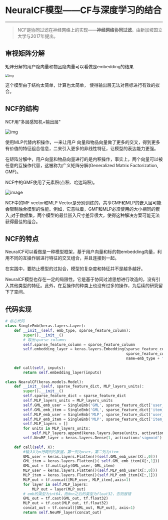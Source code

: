 # NeuralCF模型——CF与深度学习的结合

---

>NCF是协同过滤在神经网络上的实现——**神经网络协同过滤**。由新加坡国立大学与2017年提出。

## 审视矩阵分解

矩阵分解的用户隐向量和物品隐向量可以看做是embedding的结果

<img src="https://blog-1252832257.cos.ap-shanghai.myqcloud.com/20201019191102816.png" alt="img" style="zoom:67%;" />

这个模型由于结构太简单，计算也太简单， 使得输出层无法对目标进行有效的拟合。

## NCF的结构

NCF用"多层感知机+输出层"

![img](https://blog-1252832257.cos.ap-shanghai.myqcloud.com/20201019194331535.png)

使用MLP代替内积操作，一来让用户 向量和物品向量做了更多的交叉，得到更多有价值的特征组合信息，二来引入更多的非线性特征，让模型的表达能力更强。

在矩阵分解中，用户向量和物品向量进行的是内积操作，事实上，两个向量可以被任意的互操作代替，这被称为广义矩阵分解(Generalized Matrix Factorization, GMF)。

NCF中的GMF使用了元素积(点积、哈达玛积)。

![image](https://blog-1252832257.cos.ap-shanghai.myqcloud.com/690773-20210327113449474-1682294339.png)

NCF中的MF vector和MLP Vector是分别训练的，共享GMF和MLP的嵌入层可能会限制融合模型的性能。例如，它意味着，GMF和MLP必须使用的大小相同的嵌入;对于数据集，两个模型的最佳嵌入尺寸差异很大，使得这种解决方案可能无法获得最佳的组合。

## NCF的特点

NeuralCF可以看做是一种模型框架，基于用户向量和标的物embedding向量，利用不同的互操作层进行特征的交叉组合，并且连接到一起。

在实践中，要防止模型的过拟合，模型的复杂度和特征并不是越多越好。

NeuralCF模型也存在一定的局限性。它是基于协同过滤思想进行改造的，没有引入其他类型的特征。此外，在互操作的种类上也没有过多的操作，为后续的研究留下了空间。



## 代码实现

```python
# 核心代码
class SingleEmb(keras.layers.Layer):
    def __init__(self, emb_type, sparse_feature_column):
        super().__init__()
        # 取出sparse columns
        self.sparse_feature_column = sparse_feature_column
        self.embedding_layer = keras.layers.Embedding(sparse_feature_column.vocabulary_size, 
                                                      sparse_feature_column.embedding_dim, 
                                                      name=emb_type + "_" + sparse_feature_column.name)    
    
    def call(self, inputs):
        return self.embedding_layer(inputs)
    
class NearalCF(keras.models.Model):
    def __init__(self, sparse_feature_dict, MLP_layers_units):
        super().__init__()
        self.sparse_feature_dict = sparse_feature_dict
        self.MLP_layers_units = MLP_layers_units
        self.GML_emb_user = SingleEmb('GML', sparse_feature_dict['user_id'])
        self.GML_emb_item = SingleEmb('GML', sparse_feature_dict['item_id'])
        self.MLP_emb_user = SingleEmb('MLP', sparse_feature_dict['user_id'])
        self.MLP_emb_item = SingleEmb('MLP', sparse_feature_dict['item_id'])
        self.MLP_layers = []
        for units in MLP_layers_units:
            self.MLP_layers.append(keras.layers.Dense(units, activation='relu')) # input_shape=自己猜
        self.NeuMF_layer = keras.layers.Dense(1, activation='sigmoid')
        
    def call(self, X):
        #输入X为n行两列的数据，第一列为user，第二列为item
        GML_user = keras.layers.Flatten()(self.GML_emb_user(X[:,0]))
        GML_item = keras.layers.Flatten()( self.GML_emb_item(X[:,1]))
        GML_out = tf.multiply(GML_user, GML_item)
        MLP_user = keras.layers.Flatten()(self.MLP_emb_user(X[:,0]))
        MLP_item = keras.layers.Flatten()(self.MLP_emb_item(X[:,1]))
        MLP_out = tf.concat([MLP_user, MLP_item],axis=1)
        for layer in self.MLP_layers:
            MLP_out = layer(MLP_out)
        # emb的类型为int64，而dnn之后的类型为float32，否则报错
        GML_out = tf.cast(GML_out, tf.float32)
        MLP_out = tf.cast(MLP_out, tf.float32)
        concat_out = tf.concat([GML_out, MLP_out], axis=1)
        return self.NeuMF_layer(concat_out)    

```

